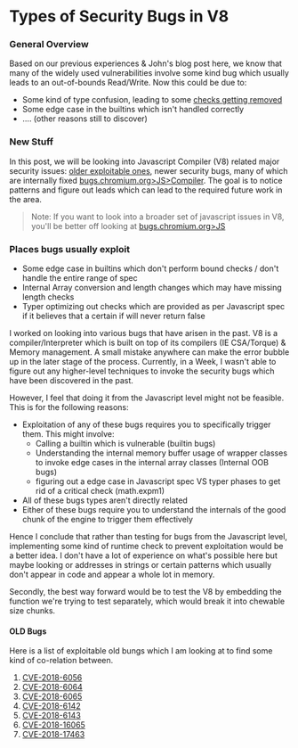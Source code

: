 # Types of Security Bugs in V8

### General Overview

Based on our previous experiences & John's blog post here, we know that many of the widely used vulnerabilities involve some kind bug which usually leads to an out-of-bounds Read/Write. Now this could be due to:
- Some kind of type confusion, leading to some [checks getting removed](https://abiondo.me/2019/01/02/exploiting-math-expm1-v8/#the-bug)
- Some edge case in the builtins which isn't handled correctly
- .... (other reasons still to discover)

### New Stuff
In this post, we will be looking into Javascript Compiler (V8) related major security issues: [older exploitable ones](https://github.com/tunz/js-vuln-db/tree/master/v8), newer security bugs, many of which are internally fixed [bugs.chromium.org>JS>Compiler](https://bugs.chromium.org/p/chromium/issues/list?q=component%3ABlink%3EJavaScript%3ECompiler%20Type%3D%22Bug-Security%22&can=1). The goal is to notice patterns and figure out leads which can lead to the required future work in the area.

>Note: If you want to look into a broader set of javascript issues in V8, you'll be better off looking at [bugs.chromium.org>JS](https://bugs.chromium.org/p/chromium/issues/list?q=component%3ABlink%3EJavaScript%20Type%3D%22Bug-Security%22&can=1)


### Places bugs usually exploit
- Some edge case in builtins which don't perform bound checks / don't handle the entire range of spec
- Internal Array conversion and length changes which may have missing length checks
- Typer optimizing out checks which are provided as per Javascript spec if it believes that a certain if will never return false

I worked on looking into various bugs that have arisen in the past. V8 is a compiler/Interpreter which is built on top of its compilers (IE CSA/Torque) & Memory management. A small mistake anywhere can make the error bubble up in the later stage of the process. Currently, in a Week, I wasn't able to figure out any higher-level techniques to invoke the security bugs which have been discovered in the past.

However, I feel that doing it from the Javascript level might not be feasible. This is for the following reasons:
- Exploitation of any of these bugs requires you to specifically trigger them. This might involve:
    - Calling a builtin which is vulnerable (builtin bugs)
    - Understanding the internal memory buffer usage of wrapper classes to invoke edge cases in the internal array classes (Internal OOB bugs)
    - figuring out a edge case in Javascript spec VS typer phases to get rid of a critical check (math.expm1)
- All of these bugs types aren't directly related
- Either of these bugs require you to understand the internals of the good chunk of the engine to trigger them effectively

Hence I conclude that rather than testing for bugs from the Javascript level, implementing some kind of runtime check to prevent exploitation would be a better idea. I don't have a lot of experience on what's possible here but maybe looking or addresses in strings or certain patterns which usually don't appear in code and appear a whole lot in memory.

Secondly, the best way forward would be to test the V8 by embedding the function we're trying to test separately, which would break it into chewable size chunks.

#### OLD Bugs
 
Here is a list of exploitable old bungs which I am looking at to find some kind of co-relation between.

1. [CVE-2018-6056](https://github.com/tunz/js-vuln-db/blob/master/v8/CVE-2018-6056.md)
2. [CVE-2018-6064](https://github.com/tunz/js-vuln-db/blob/master/v8/CVE-2018-6064.md)
3. [CVE-2018-6065](https://github.com/tunz/js-vuln-db/blob/master/v8/CVE-2018-6065.md)
4. [CVE-2018-6142](https://github.com/tunz/js-vuln-db/blob/master/v8/CVE-2018-6142.md)
5. [CVE-2018-6143](https://github.com/tunz/js-vuln-db/blob/master/v8/CVE-2018-6143.md)
6. [CVE-2018-16065](https://github.com/tunz/js-vuln-db/blob/master/v8/CVE-2018-16065.md)
7. [CVE-2018-17463](https://github.com/tunz/js-vuln-db/blob/master/v8/CVE-2018-17463.md)